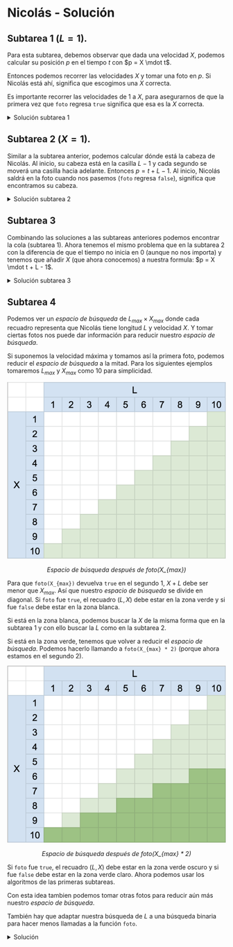 # Nicolás - Solución

## Subtarea 1 ($L = 1$).

Para esta subtarea, debemos observar que dada una velocidad $X$, podemos calcular su posición $p$ en el tiempo $t$ con $p = X \mdot t$.

Entonces podemos recorrer las velocidades $X$ y tomar una foto en $p$. Si Nicolás está ahí, significa que escogimos una $X$ correcta.

Es importante recorrer las velocidades de $1$ a $X$, para asegurarnos de que la primera vez que `foto` regresa `true` significa que esa es la $X$ correcta.

<details><summary>Solución subtarea 1</summary>

{{sub1.cpp}}

</details>

## Subtarea 2 ($X = 1$).

Similar a la subtarea anterior, podemos calcular dónde está la cabeza de Nicolás. Al inicio, su cabeza está en la casilla $L - 1$ y cada segundo se moverá una casilla hacia adelante. Entonces $p = t + L - 1$. Al inicio, Nicolás saldrá en la foto cuando nos pasemos (`foto` regresa `false`), significa que encontramos su cabeza.

<details><summary>Solución subtarea 2</summary>

{{sub2.cpp}}

</details>

## Subtarea 3

Combinando las soluciones a las subtareas anteriores podemos encontrar la cola (subtarea 1). Ahora tenemos el mismo problema que en la subtarea 2 con la diferencia de que el tiempo no inicia en $0$ (aunque no nos importa) y tenemos que añadir $X$ (que ahora conocemos) a nuestra formula: $p = X \mdot t + L - 1$.

<details><summary>Solución subtarea 3</summary>

{{sub3.cpp}}

</details>

## Subtarea 4

Podemos ver un _espacio de búsqueda_ de $L_{max} \times X_{max}$ donde cada recuadro representa que Nicolás tiene longitud $L$ y velocidad $X$. Y tomar ciertas fotos nos puede dar información para reducir nuestro _espacio de búsqueda_.

Si suponemos la velocidad máxima y tomamos así la primera foto, podemos reducir el _espacio de búsqueda_ a la mitad. Para los siguientes ejemplos tomaremos $L_{max}$ y $X_{max}$ como $10$ para simplicidad.

![Espacio de búsqueda](espacio1.png)

<figcaption align = "center"><i>Espacio de búsqueda después de foto(X_{max})</i></figcaption>

Para que `foto(X_{max})` devuelva `true` en el segundo $1$, $X + L$ debe ser menor que $X_{max}$. Así que nuestro _espacio de búsqueda_ se divide en diagonal. Si `foto` fue `true`, el recuadro $(L, X)$ debe estar en la zona verde y si fue `false` debe estar en la zona blanca.

Si está en la zona blanca, podemos buscar la $X$ de la misma forma que en la subtarea 1 y con ello buscar la $L$ como en la subtarea 2.

Si está en la zona verde, tenemos que volver a reducir el _espacio de búsqueda_. Podemos hacerlo llamando a `foto(X_{max} * 2)` (porque ahora estamos en el segundo 2).

![Espacio de búsqueda](espacio2.png)

<figcaption align = "center"><i>Espacio de búsqueda después de foto(X_{max} * 2)</i></figcaption>

Si `foto` fue `true`, el recuadro $(L, X)$ debe estar en la zona verde oscuro y si fue `false` debe estar en la zona verde claro. Ahora podemos usar los algoritmos de las primeras subtareas.

Con esta idea tambien podemos tomar otras fotos para reducir aún más nuestro _espacio de búsqueda_.

También hay que adaptar nuestra búsqueda de $L$ a una búsqueda binaria para hacer menos llamadas a la función `foto`.

<details><summary>Solución</summary>

{{solution.cpp}}

</details>
